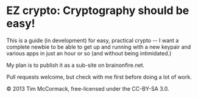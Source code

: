 # EZ crypto: Cryptography should be easy!

This is a guide (in development) for easy, practical crypto --
I want a complete newbie to be able to get up and running
with a new keypair and various apps in just an hour or so
(and without being intimidated.)

My plan is to publish it as a sub-site on brainonfire.net.

Pull requests welcome, but check with me first before doing a lot of work.

© 2013 Tim McCormack, free-licensed under the CC-BY-SA 3.0.

